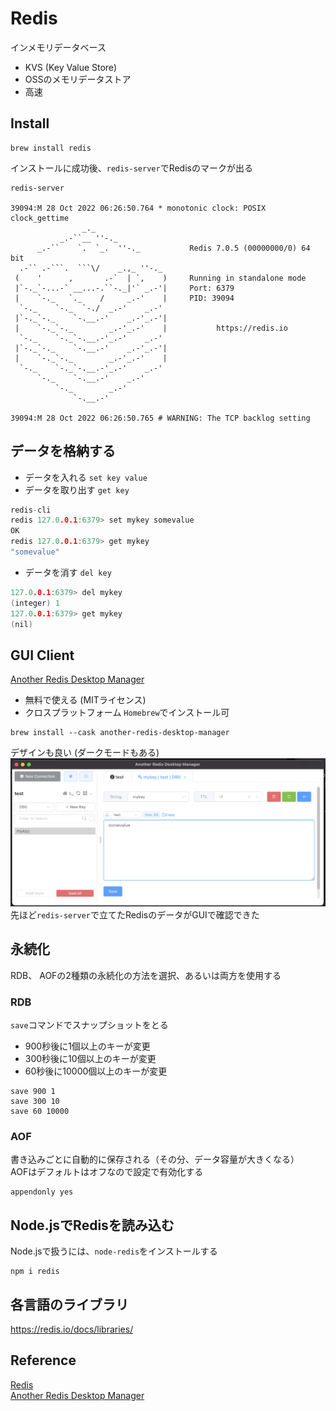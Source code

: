 # Redis
インメモリデータベース

- KVS (Key Value Store)
- OSSのメモリデータストア
- 高速

## Install
```
brew install redis
```

インストールに成功後、`redis-server`でRedisのマークが出る
```
redis-server

39094:M 28 Oct 2022 06:26:50.764 * monotonic clock: POSIX clock_gettime
                _._
           _.-``__ ''-._
      _.-``    `.  `_.  ''-._           Redis 7.0.5 (00000000/0) 64 bit
  .-`` .-```.  ```\/    _.,_ ''-._
 (    '      ,       .-`  | `,    )     Running in standalone mode
 |`-._`-...-` __...-.``-._|'` _.-'|     Port: 6379
 |    `-._   `._    /     _.-'    |     PID: 39094
  `-._    `-._  `-./  _.-'    _.-'
 |`-._`-._    `-.__.-'    _.-'_.-'|
 |    `-._`-._        _.-'_.-'    |           https://redis.io
  `-._    `-._`-.__.-'_.-'    _.-'
 |`-._`-._    `-.__.-'    _.-'_.-'|
 |    `-._`-._        _.-'_.-'    |
  `-._    `-._`-.__.-'_.-'    _.-'
      `-._    `-.__.-'    _.-'
          `-._        _.-'
              `-.__.-'

39094:M 28 Oct 2022 06:26:50.765 # WARNING: The TCP backlog setting
```

## データを格納する

- データを入れる `set key value`
- データを取り出す `get key`

```c
redis-cli
redis 127.0.0.1:6379> set mykey somevalue
OK
redis 127.0.0.1:6379> get mykey
"somevalue"
```
- データを消す `del key`
```c
127.0.0.1:6379> del mykey
(integer) 1
127.0.0.1:6379> get mykey
(nil)
```

## GUI Client
[Another Redis Desktop Manager](https://github.com/qishibo/AnotherRedisDesktopManager)<br>
- 無料で使える (MITライセンス)
- クロスプラットフォーム
`Homebrew`でインストール可
```
brew install --cask another-redis-desktop-manager
```
デザインも良い (ダークモードもある)
![anotherRedisDesktopManager](img/anotherRedisDesktopManager.png)
先ほど`redis-server`で立てたRedisのデータがGUIで確認できた

## 永続化
RDB、 AOFの2種類の永続化の方法を選択、あるいは両方を使用する<br>

### RDB
`save`コマンドでスナップショットをとる
- 900秒後に1個以上のキーが変更
- 300秒後に10個以上のキーが変更
- 60秒後に10000個以上のキーが変更
```
save 900 1
save 300 10
save 60 10000
```
### AOF
書き込みごとに自動的に保存される（その分、データ容量が大きくなる）<br>
AOFはデフォルトはオフなので設定で有効化する
```
appendonly yes
```

## Node.jsでRedisを読み込む
Node.jsで扱うには、`node-redis`をインストールする
```
npm i redis
```

## 各言語のライブラリ
https://redis.io/docs/libraries/

## Reference
[Redis](https://redis.io/)<br>
[Another Redis Desktop Manager](https://github.com/qishibo/AnotherRedisDesktopManager)<br>
